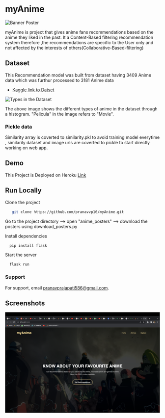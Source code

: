 
# myAnime
![Banner Poster](https://i1.wp.com/wayofthesigmamale.com/wp-content/uploads/2021/08/mugen_s_shadow_by_gdroland_d47u4l9-fullview.jpg?resize=768%2C160&ssl=1)

myAnime is project that gives anime fans recommendations based 
on the anime they liked in the past. It a Content-Based filtering recommendation system
therefore ,the recommendations are specific to the User only and not 
affected by the interests of others(Collaborative-Based-filtering)



## Dataset

This Recommendation model was built from dataset having 3409 Anime data which was furthur processed to 3181 Anime data
 - [Kaggle link to Datset](https://www.kaggle.com/code/beautifulmelodies/anime-dataset-analysis-from-1990-to-2022)
 
 ![Types in the Dataset](https://www.kaggleusercontent.com/kf/99156706/eyJhbGciOiJkaXIiLCJlbmMiOiJBMTI4Q0JDLUhTMjU2In0..cIlzhMA4LKINWnkfDdtvkg.kO4Cqat3c5oSE17Pe9Om1X3YV1oWY2Ty6QKpHPcf5mZgb2RpnpBI-je_TRlnnbAtMpRYz10tJcqsoipRIjT4JdJdjo-SMcQ41bmI6yEBb5yHaH4l7w2N1EIiM7ve4XYN5jbS29a_73oNuPZkbZjAeeXPPs5yegprxV1yxNEM61BDLV3N10mundDt4dMiUem-NngvUJloFdAC7LRlNT6nNRIL6sOnOAIgN0UFrJzo0gEYGJW0cQcgSr-i2i_vPm1VGkH4asYOLFpMSBvdDQqy3c01BKg7O0IUsvrgUoHoWDBNZ6s5bFnBoE1zsOUx7V5VzRKpCDBZSL4H-uyhNz7Kcr9pBVC299Fj6Ah53K4GcEVqCLYJvEh7aXxFTHA4Xl7fPKcRrbukfcT7ldQt17lwnN5kiINiAGmiynnT3TQEuE5LoIvxT5WAymzaULnVXKqTCSiyA7aAPTGtcjIbBwq6lvXy1-YTm_TzFJhNLg4gBuOG9qgCGfKRWCgYdK1gWyNID08J-RRjTNFrZBgK4sG5iMRx_stiznW0wHV4VCnAIia6TenfxqS4SUkobUQxoPSln3U5YkC6otstzonR5DxL_RItiKZZ_3KDiBdtd80_ZdirksQ_qJd6JMUvAcWllhRLSclmNC1rJFpAEAmrKAX8PBT9j4nsTQufZ79jdca8uxONvgaSWnH1N0ofjFwGRa7ISRdJ9QJwy14KF1AKBMhYVg.Vo8U5gNPbvwGlHbWkNYcyQ/__results___files/__results___22_0.png)

The above image shows the different types of anime in the dataset through a histogram. "Pelicula" in the image refers to "Movie". 
### Pickle data
Similarity array is coverted to similarity.pkl to avoid training model everytime , similarily dataset and image urls are coverted to pickle to start directly working on web app.


## Demo

This Project is Deployed on Heroku [Link]( https://anime-recommendation-mlh.herokuapp.com)

## Run Locally

Clone the project

```bash
   git clone https://github.com/pranavvp16/myAnime.git
```

Go to the project directory --> open "anime_posters" --> download the posters using download_posters.py


Install dependencies

```bash
  pip install flask
```

Start the server

```bash
  flask run 
```


### Support

For support, email pranavprajapati586@gmail.com.


## Screenshots

![App Screenshot](app_screenshots/homepage.png)

